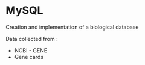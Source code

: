# MySQL

Creation and implementation of a biological database

Data collected from :
- NCBI - GENE
- Gene cards

  
